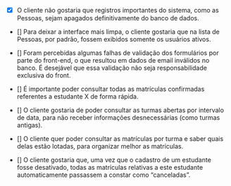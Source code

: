 - [x] O cliente não gostaria que registros importantes do sistema, como as Pessoas, sejam apagados definitivamente do banco de dados.

- [] Para deixar a interface mais limpa, o cliente gostaria que na lista de Pessoas, por padrão, fossem exibidos somente os usuários ativos.

- [] Foram percebidas algumas falhas de validação dos formulários por parte do front-end, o que resultou em dados de email inválidos no banco. É desejável que essa validação não seja responsabilidade exclusiva do front.

- [] É importante poder consultar todas as matrículas confirmadas referentes a estudante X de forma rápida.

- [] O cliente gostaria de poder consultar as turmas abertas por intervalo de data, para não receber informações desnecessárias (como turmas antigas).

- [] O cliente quer poder consultar as matrículas por turma e saber quais delas estão lotadas, para organizar melhor as matrículas.

- [] O cliente gostaria que, uma vez que o cadastro de um estudante fosse desativado, todas as matrículas relativas a este estudante automaticamente passassem a constar como “canceladas”.